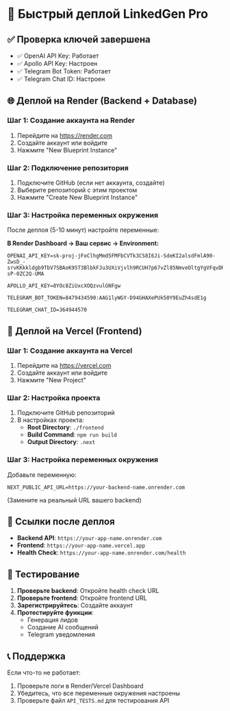 # 🚀 Быстрый деплой LinkedGen Pro

## ✅ Проверка ключей завершена
- ✅ OpenAI API Key: Работает
- ✅ Apollo API Key: Настроен
- ✅ Telegram Bot Token: Работает
- ✅ Telegram Chat ID: Настроен

## 🌐 Деплой на Render (Backend + Database)

### Шаг 1: Создание аккаунта на Render
1. Перейдите на https://render.com
2. Создайте аккаунт или войдите
3. Нажмите "New Blueprint Instance"

### Шаг 2: Подключение репозитория
1. Подключите GitHub (если нет аккаунта, создайте)
2. Выберите репозиторий с этим проектом
3. Нажмите "Create New Blueprint Instance"

### Шаг 3: Настройка переменных окружения
После деплоя (5-10 минут) настройте переменные:

**В Render Dashboard → Ваш сервис → Environment:**

```
OPENAI_API_KEY=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

APOLLO_API_KEY=8YOc8ZiUxcXOQzvulGNFgw

TELEGRAM_BOT_TOKEN=8479434590:AAG1lyWGY-D94GHAXePUk50Y9EuZh4sdE1g

TELEGRAM_CHAT_ID=364944570
```

## 🎨 Деплой на Vercel (Frontend)

### Шаг 1: Создание аккаунта на Vercel
1. Перейдите на https://vercel.com
2. Создайте аккаунт или войдите
3. Нажмите "New Project"

### Шаг 2: Настройка проекта
1. Подключите GitHub репозиторий
2. В настройках проекта:
   - **Root Directory**: `./frontend`
   - **Build Command**: `npm run build`
   - **Output Directory**: `.next`

### Шаг 3: Настройка переменных окружения
Добавьте переменную:
```
NEXT_PUBLIC_API_URL=https://your-backend-name.onrender.com
```
(Замените на реальный URL вашего backend)

## 🔗 Ссылки после деплоя

- **Backend API**: `https://your-app-name.onrender.com`
- **Frontend**: `https://your-app-name.vercel.app`
- **Health Check**: `https://your-app-name.onrender.com/health`

## 🧪 Тестирование

1. **Проверьте backend**: Откройте health check URL
2. **Проверьте frontend**: Откройте frontend URL
3. **Зарегистрируйтесь**: Создайте аккаунт
4. **Протестируйте функции**:
   - Генерация лидов
   - Создание AI сообщений
   - Telegram уведомления

## 📞 Поддержка

Если что-то не работает:
1. Проверьте логи в Render/Vercel Dashboard
2. Убедитесь, что все переменные окружения настроены
3. Проверьте файл `API_TESTS.md` для тестирования API 